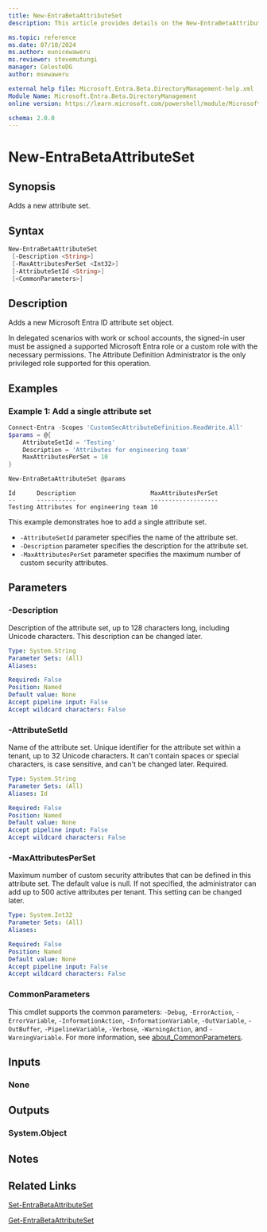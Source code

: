 ```yaml
---
title: New-EntraBetaAttributeSet
description: This article provides details on the New-EntraBetaAttributeSet command.

ms.topic: reference
ms.date: 07/10/2024
ms.author: eunicewaweru
ms.reviewer: stevemutungi
manager: CelesteDG
author: msewaweru

external help file: Microsoft.Entra.Beta.DirectoryManagement-help.xml
Module Name: Microsoft.Entra.Beta.DirectoryManagement
online version: https://learn.microsoft.com/powershell/module/Microsoft.Entra.Beta.DirectoryManagement/New-EntraBetaAttributeSet

schema: 2.0.0
---
```


# New-EntraBetaAttributeSet

## Synopsis

Adds a new attribute set.

## Syntax

```powershell
New-EntraBetaAttributeSet
 [-Description <String>]
 [-MaxAttributesPerSet <Int32>]
 [-AttributeSetId <String>]
 [<CommonParameters>]
```

## Description

Adds a new Microsoft Entra ID attribute set object.

In delegated scenarios with work or school accounts, the signed-in user must be assigned a supported Microsoft Entra role or a custom role with the necessary permissions. The Attribute Definition Administrator is the only privileged role supported for this operation.

## Examples

### Example 1: Add a single attribute set

```powershell
Connect-Entra -Scopes 'CustomSecAttributeDefinition.ReadWrite.All'
$params = @{
    AttributeSetId = 'Testing'
    Description = 'Attributes for engineering team'
    MaxAttributesPerSet = 10
}

New-EntraBetaAttributeSet @params
```

```Output
Id      Description                     MaxAttributesPerSet
--      -----------                     -------------------
Testing Attributes for engineering team 10
```

This example demonstrates hoe to add a single attribute set.

- `-AttributeSetId` parameter specifies the name of the attribute set.
- `-Description` parameter specifies the description for the attribute set.
- `-MaxAttributesPerSet` parameter specifies the maximum number of custom security attributes.

## Parameters

### -Description

Description of the attribute set, up to 128 characters long, including Unicode characters. This description can be changed later.

```yaml
Type: System.String
Parameter Sets: (All)
Aliases:

Required: False
Position: Named
Default value: None
Accept pipeline input: False
Accept wildcard characters: False
```

### -AttributeSetId

Name of the attribute set. Unique identifier for the attribute set within a tenant, up to 32 Unicode characters. It can't contain spaces or special characters, is case sensitive, and can't be changed later. Required.

```yaml
Type: System.String
Parameter Sets: (All)
Aliases: Id

Required: False
Position: Named
Default value: None
Accept pipeline input: False
Accept wildcard characters: False
```

### -MaxAttributesPerSet

Maximum number of custom security attributes that can be defined in this attribute set. The default value is null. If not specified, the administrator can add up to 500 active attributes per tenant. This setting can be changed later.

```yaml
Type: System.Int32
Parameter Sets: (All)
Aliases:

Required: False
Position: Named
Default value: None
Accept pipeline input: False
Accept wildcard characters: False
```

### CommonParameters

This cmdlet supports the common parameters: `-Debug`, `-ErrorAction`, `-ErrorVariable`, `-InformationAction`, `-InformationVariable`, `-OutVariable`, `-OutBuffer`, `-PipelineVariable`, `-Verbose`, `-WarningAction`, and `-WarningVariable`. For more information, see [about_CommonParameters](https://go.microsoft.com/fwlink/?LinkID=113216).

## Inputs

### None

## Outputs

### System.Object

## Notes

## Related Links

[Set-EntraBetaAttributeSet](Set-EntraBetaAttributeSet.md)

[Get-EntraBetaAttributeSet](Get-EntraBetaAttributeSet.md)
